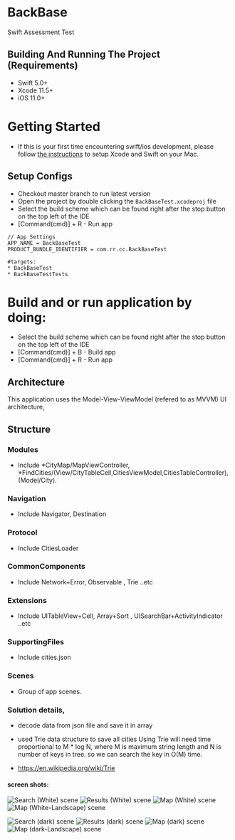 # BackBase
Swift Assessment Test 

## Building And Running The Project (Requirements)
* Swift 5.0+
* Xcode 11.5+
* iOS 11.0+

# Getting Started
- If this is your first time encountering swift/ios development, please follow [the instructions](https://developer.apple.com/support/xcode/) to setup Xcode and Swift on your Mac.


## Setup Configs
- Checkout master branch to run latest version
- Open the project by double clicking the `BackBaseTest.xcodeproj` file
- Select the build scheme which can be found right after the stop button on the top left of the IDE
- [Command(cmd)] + R - Run app
```
// App Settings
APP_NAME = BackBaseTest
PRODUCT_BUNDLE_IDENTIFIER = com.rr.cc.BackBaseTest

#targets:
* BackBaseTest
* BackBaseTestTests

```

# Build and or run application by doing:
* Select the build scheme which can be found right after the stop button on the top left of the IDE
* [Command(cmd)] + B - Build app
* [Command(cmd)] + R - Run app

## Architecture
This application uses the Model-View-ViewModel (refered to as MVVM) UI architecture,


## Structure

### Modules
- Include 
	*CityMap/MapViewController, 
	*FindCities/(View/CityTableCell,CitiesViewModel,CitiesTableController),(Model/City).

### Navigation
- Include Navigator, Destination

### Protocol
- Include CitiesLoader

### CommonComponents
- Include Network+Error,  Observable , Trie ..etc

### Extensions
- Include UITableView+Cell,  Array+Sort , UISearchBar+ActivityIndicator ..etc

### SupportingFiles
- Include cities.json

### Scenes
- Group of app scenes.

### Solution details,
- decode data from json file and save it in array
- used Trie data structure to save all cities
  Using Trie will need time proportional to M * log N, where M is maximum string length and N is number of keys in tree. so we can search the key in O(M) time.

 - https://en.wikipedia.org/wiki/Trie

#### screen shots:

![Search (White) scene](https://github.com/TAyes/BackBase/blob/main/Screenshots/Simulator%20Screen%20Shot%20-%20iPhone%2013%20Pro%20Max%20-%202022-02-26%20at%2000.02.13.png)
![Results (White) scene](https://github.com/TAyes/BackBase/blob/main/Screenshots/Simulator%20Screen%20Shot%20-%20iPhone%2013%20Pro%20Max%20-%202022-02-26%20at%2000.02.25.png)
![Map (White) scene](https://github.com/TAyes/BackBase/blob/main/Screenshots/Simulator%20Screen%20Shot%20-%20iPhone%2013%20Pro%20Max%20-%202022-02-26%20at%2000.02.36.png)
![Map (White-Landscape) scene](https://github.com/TAyes/BackBase/blob/main/Screenshots/Simulator%20Screen%20Shot%20-%20iPhone%2013%20Pro%20Max%20-%202022-02-26%20at%2000.02.47.png)

![Search (dark) scene](https://github.com/TAyes/BackBase/blob/main/Screenshots/Simulator%20Screen%20Shot%20-%20iPhone%2013%20Pro%20Max%20-%202022-02-26%20at%2000.03.09.png)
![Results (dark) scene](https://github.com/TAyes/BackBase/blob/main/Screenshots/Simulator%20Screen%20Shot%20-%20iPhone%2013%20Pro%20Max%20-%202022-02-26%20at%2000.03.28.png)
![Map (dark) scene](https://github.com/TAyes/BackBase/blob/main/Screenshots/Simulator%20Screen%20Shot%20-%20iPhone%2013%20Pro%20Max%20-%202022-02-26%20at%2000.03.37.png)
![Map (dark-Landscape) scene](https://github.com/TAyes/BackBase/blob/main/Screenshots/Simulator%20Screen%20Shot%20-%20iPhone%2013%20Pro%20Max%20-%202022-02-26%20at%2000.03.43.png)

